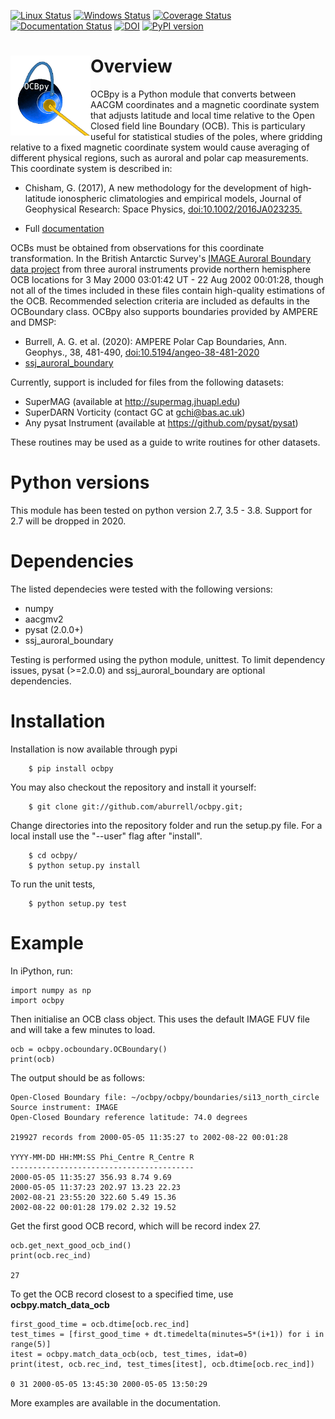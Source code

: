 [![Linux Status](https://www.travis-ci.org/aburrell/ocbpy.svg)](https://www.travis-ci.org/aburrell/ocbpy)
[![Windows Status](https://ci.appveyor.com/api/projects/status/741n3cv8n68s280v?svg=true)](https://ci.appveyor.com/project/aburrell/ocbpy)
[![Coverage Status](https://coveralls.io/repos/github/aburrell/ocbpy/badge.svg)](https://coveralls.io/github/aburrell/ocbpy)
[![Documentation Status](https://readthedocs.org/projects/ocbpy/badge/?version=latest)](http://ocbpy.readthedocs.io/en/latest/?badge=latest)
[![DOI](https://zenodo.org/badge/96153180.svg)](https://zenodo.org/badge/latestdoi/96153180)
[![PyPI version](https://badge.fury.io/py/ocbpy.svg)](https://badge.fury.io/py/ocbpy)

<h1> <img width="128" height="128" src="/docs/figures/ocbpy_logo.gif" alt="Planet with auroral oval and two pythons representing closed and open magnetic field lines" title="OCBpy Logo" style="float:left;">
Overview </h1>

OCBpy is a Python module that converts between AACGM coordinates and a magnetic
coordinate system that adjusts latitude and local time relative to the Open
Closed field line Boundary (OCB).  This is particulary useful for statistical
studies of the poles, where gridding relative to a fixed magnetic coordinate
system would cause averaging of different physical regions, such as auroral
and polar cap measurements.  This coordinate system is described in:

  * Chisham, G. (2017), A new methodology for the development of high‐latitude
    ionospheric climatologies and empirical models, Journal of Geophysical
    Research: Space Physics,
    [doi:10.1002/2016JA023235.](https://doi.org/10.1002/2016JA023235)

  * Full [documentation](http://ocbpy.rtfd.io/)

OCBs must be obtained from observations for this coordinate transformation.
In the British Antarctic Survey's [IMAGE Auroral Boundary data project](https://www.bas.ac.uk/project/image-auroral-boundary-data/)
from three auroral instruments provide northern hemisphere OCB locations
for 3 May 2000 03:01:42 UT - 22 Aug 2002 00:01:28, though not all of the times
included in these files contain high-quality estimations of the OCB.
Recommended selection criteria are included as defaults in the OCBoundary class.
OCBpy also supports boundaries provided by AMPERE and DMSP:

  * Burrell, A. G. et al. (2020): AMPERE Polar Cap Boundaries, Ann. Geophys.,
    38, 481-490,
    [doi:10.5194/angeo-38-481-2020](https://doi.org/10.5194/angeo-38-481-2020)
  * [ssj_auroral_boundary](https://github.com/lkilcommons/ssj_auroral_boundary)

Currently, support is included for files from the following datasets:

  * SuperMAG (available at http://supermag.jhuapl.edu)
  * SuperDARN Vorticity (contact GC at gchi@bas.ac.uk)
  * Any pysat Instrument (available at https://github.com/pysat/pysat)

These routines may be used as a guide to write routines for other datasets.

# Python versions

This module has been tested on python version 2.7, 3.5 - 3.8.  Support for 2.7
will be dropped in 2020.

# Dependencies

The listed dependecies were tested with the following versions:
  * numpy
  * aacgmv2
  * pysat (2.0.0+)
  * ssj_auroral_boundary

Testing is performed using the python module, unittest.  To limit dependency
issues, pysat (>=2.0.0) and ssj_auroral_boundary are optional dependencies.

# Installation

Installation is now available through pypi

```
    $ pip install ocbpy
```

You may also checkout the repository and install it yourself:

```
    $ git clone git://github.com/aburrell/ocbpy.git;
```

Change directories into the repository folder and run the setup.py file.  For
a local install use the "--user" flag after "install".

```
    $ cd ocbpy/
    $ python setup.py install
```

To run the unit tests,

```
    $ python setup.py test
```

# Example

In iPython, run:

```
import numpy as np
import ocbpy
```

Then initialise an OCB class object.  This uses the default IMAGE FUV file and
will take a few minutes to load.

```
ocb = ocbpy.ocboundary.OCBoundary()
print(ocb)
```

The output should be as follows:

```
Open-Closed Boundary file: ~/ocbpy/ocbpy/boundaries/si13_north_circle
Source instrument: IMAGE
Open-Closed Boundary reference latitude: 74.0 degrees

219927 records from 2000-05-05 11:35:27 to 2002-08-22 00:01:28

YYYY-MM-DD HH:MM:SS Phi_Centre R_Centre R
-----------------------------------------
2000-05-05 11:35:27 356.93 8.74 9.69
2000-05-05 11:37:23 202.97 13.23 22.23
2002-08-21 23:55:20 322.60 5.49 15.36
2002-08-22 00:01:28 179.02 2.32 19.52
```

Get the first good OCB record, which will be record index 27.

```
ocb.get_next_good_ocb_ind()
print(ocb.rec_ind)

27
```

To get the OCB record closest to a specified time, use **ocbpy.match_data_ocb**

```
first_good_time = ocb.dtime[ocb.rec_ind]
test_times = [first_good_time + dt.timedelta(minutes=5*(i+1)) for i in range(5)]
itest = ocbpy.match_data_ocb(ocb, test_times, idat=0)
print(itest, ocb.rec_ind, test_times[itest], ocb.dtime[ocb.rec_ind])
  
0 31 2000-05-05 13:45:30 2000-05-05 13:50:29
```

More examples are available in the documentation.
